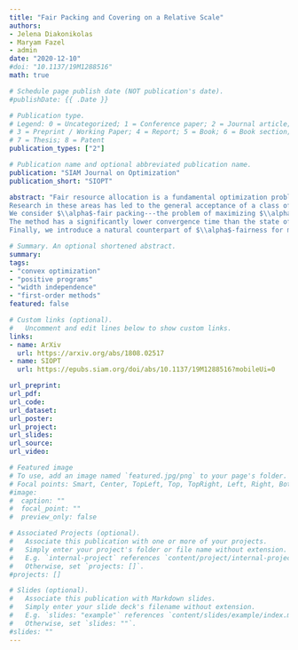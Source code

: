 ```yaml
---
title: "Fair Packing and Covering on a Relative Scale" 
authors: 
- Jelena Diakonikolas
- Maryam Fazel
- admin
date: "2020-12-10"
#doi: "10.1137/19M1288516"
math: true

# Schedule page publish date (NOT publication's date).
#publishDate: {{ .Date }}

# Publication type.
# Legend: 0 = Uncategorized; 1 = Conference paper; 2 = Journal article;
# 3 = Preprint / Working Paper; 4 = Report; 5 = Book; 6 = Book section;
# 7 = Thesis; 8 = Patent
publication_types: ["2"]

# Publication name and optional abbreviated publication name.
publication: "SIAM Journal on Optimization"
publication_short: "SIOPT"

abstract: "Fair resource allocation is a fundamental optimization problem with applications in operations research, networking, and economic and game theory. 
Research in these areas has led to the general acceptance of a class of $\\alpha$-fair utility functions parameterized by $\\alpha \\in [0, \\infty]$. 
We consider $\\alpha$-fair packing---the problem of maximizing $\\alpha$-fair utilities under positive linear constraints---and provide a simple first-order method for solving it with relative-error guarantees. 
The method has a significantly lower convergence time than the state of the art, and to analyze it, we leverage the approximate duality gap technique, which provides an intuitive interpretation of the convergence argument. 
Finally, we introduce a natural counterpart of $\\alpha$-fairness for minimization problems and motivate its usage in the context of fair task allocation. This generalization yields $\\alpha$-fair covering problems, for which we provide the first near-linear-time solvers with relative-error guarantees."

# Summary. An optional shortened abstract.
summary: 
tags:
- "convex optimization"
- "positive programs"
- "width independence"
- "first-order methods"
featured: false

# Custom links (optional).
#   Uncomment and edit lines below to show custom links.
links:
- name: ArXiv
  url: https://arxiv.org/abs/1808.02517
- name: SIOPT
  url: https://epubs.siam.org/doi/abs/10.1137/19M1288516?mobileUi=0

url_preprint: 
url_pdf: 
url_code:
url_dataset:
url_poster:
url_project:
url_slides:
url_source:
url_video:

# Featured image
# To use, add an image named `featured.jpg/png` to your page's folder. 
# Focal points: Smart, Center, TopLeft, Top, TopRight, Left, Right, BottomLeft, Bottom, BottomRight.
#image:
#  caption: ""
#  focal_point: ""
#  preview_only: false

# Associated Projects (optional).
#   Associate this publication with one or more of your projects.
#   Simply enter your project's folder or file name without extension.
#   E.g. `internal-project` references `content/project/internal-project/index.md`.
#   Otherwise, set `projects: []`.
#projects: []

# Slides (optional).
#   Associate this publication with Markdown slides.
#   Simply enter your slide deck's filename without extension.
#   E.g. `slides: "example"` references `content/slides/example/index.md`.
#   Otherwise, set `slides: ""`.
#slides: ""
---
```

